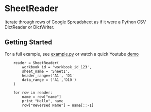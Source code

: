 # SheetReader

Iterate through rows of Google Spreadsheet as if it were a Python CSV DictReader or DictWriter.

## Getting Started
For a full example, see [example.py](example.py) or watch a quick Youtube [demo](https://youtu.be/0fdjtsJqVXI)

        reader = SheetReader(
            workbook_id = 'workbook_id_123', 
            sheet_name = 'Sheet1', 
            header_range=('A1', 'D1'
            data_range = ('A1','D10')
        )

        for row in reader:
            name = row["name"]
            print "Hello", name
            row["Reversed Name"] = name[::-1]
